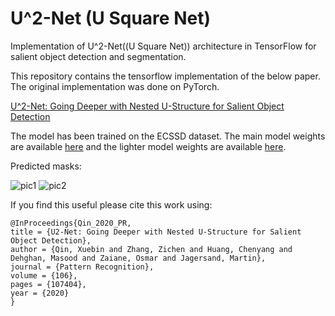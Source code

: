 # U^2-Net (U Square Net)
Implementation of U^2-Net((U Square Net)) architecture in TensorFlow for salient object detection and segmentation.

This repository contains the tensorflow implementation of the below paper. The original implementation was done on PyTorch. 

[U^2-Net: Going Deeper with Nested U-Structure for Salient Object Detection](https://arxiv.org/pdf/2005.09007.pdf)

The model has been trained on the ECSSD dataset. The main model weights are available [here](https://drive.google.com/file/d/1-K9lMWTWN8oXD3z2EEOhdIQ57iapIWv3/view?usp=sharing) and the lighter model weights are available [here](https://drive.google.com/file/d/1AzcI1ujQzOjMB7oZ8FpL9TzWLujpw7Co/view?usp=sharing).

Predicted masks:

![pic1](https://raw.githubusercontent.com/Akhilesh64/U-2-Net/main/predicted_masks/img1.png)  ![pic2](https://raw.githubusercontent.com/Akhilesh64/U-2-Net/main/predicted_masks/img2.png)

If you find this useful please cite this work using:

```
@InProceedings{Qin_2020_PR,
title = {U2-Net: Going Deeper with Nested U-Structure for Salient Object Detection},
author = {Qin, Xuebin and Zhang, Zichen and Huang, Chenyang and Dehghan, Masood and Zaiane, Osmar and Jagersand, Martin},
journal = {Pattern Recognition},
volume = {106},
pages = {107404},
year = {2020}
}
```

